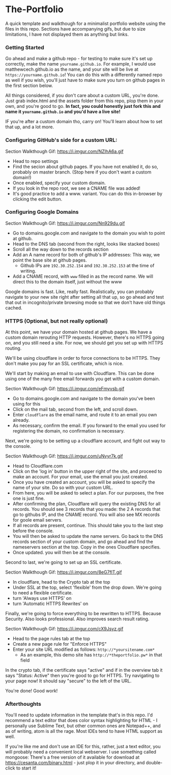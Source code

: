 # The-Portfolio
A quick template and walkthough for a minimalist portfolio website using the files in this repo. Sections have accompanying gifs, but due to size limitations, I have not displayed them as anything but links. 



### Getting Started

Go ahead and make a github repo - for testing to make sure it's set up correctly, make the name `yourname.github.io`. For example, I would use matthewcech.github.io as the name, and your site will be live at `https://yourname.github.io`! You can do this with a differently named repo as well if you wish, you'll just have to make sure you turn on github pages in the first section below.

All things considered, if you don't care about a custom URL, you're done. Just grab index.html and the assets folder from this repo, plop them in your own, and you're good to go. **In fact, you could honestly just fork this and name it `yourname.github.io` and you'd have a live site!**

IF you're after a custom domain tho, carry on! You'll learn about how to set that up, and a lot more.



### Configuring GitHub's side for a custom URL:

Section Walkthough Gif: https://i.imgur.com/NZlhA6a.gif

- Head to repo settings
- Find the secion about github pages. If you have not enabled it, do so, probably on master branch. (Stop here if you don't want a custom domain!)
- Once enabled, specify your custom domain. 
- If you look in the repo root, we see a CNAME file was added!
- It's good practice to add a www.<sitename> variant. You can do this in-browser by clicking the edit button.



### Configuring Google Domains

Section Walkthough Gif: https://i.imgur.com/Nn929du.gif 

- Go to domains.google.com and navigate to the domain you wish to point at github.
- Head to the DNS tab (second from the right, looks like stacked boxes)
- Scroll all the way down to the records section
- Add an A name record for both of github's IP addresses: This way, we point the base site at github pages.
  - Github IPs are `192.30.252.154` and `192.30.252.153` at the time of writing.
- Add a CNAME record, with `www` filled in as the record name. We will direct this to the domain itself, just without the www

Google domains is fast. Like, really fast. Realistically, you can probably navigate to your new site right after setting all that up, so go ahead and test that out in incognito/private browsing mode so that we don't have old things cached.



### HTTPS (Optional, but not really optional)

At this point, we have your domain hosted at github pages. We have a custom domain rerouting HTTP requests.
However, there's no HTTPS going on, and you still need a site. For now, we should get you set up with HTTPS routing.

We'll be using cloudflare in order to force connections to be HTTPS. They don't make you pay for an SSL certificate, which is nice.

We'll start by making an email to use with Cloudflare. This can be done using one of the many free email forwards you get with a custom domain.


Section Walkthough Gif: https://i.imgur.com/eFmyvsb.gif

- Go to domains.google.com and navigate to the domain you've been using for this
- Click on the mail tab, second from the left, and scroll down. 
- Enter `cloudflare` as the email name, and route it to an email you own already. 
- As necessary, confirm the email. If you forward to the email you used for registering the domain, no confirmation is necessary.


Next, we're going to be setting up a cloudflare account, and fight out way to the console.

Section Walkthough Gif: https://i.imgur.com/uNvyr7k.gif

- Head to Cloudflare.com
- Click on the 'log in' button in the upper right of the site, and proceed to make an account. For your email, use the email you just created.
- Once you have created an account, you will be asked to specify the name of your site. Do so with your custom URL.
- From here, you will be asked to select a plan. For our purposes, the free one is just fine. 
- After confirming the plan, Cloudflare will query the existing DNS for all records. You should see 3 records that you made: the 2 A records that go to githubs IP, and the CNAME record. You will also see MX records for goole email servers. 
- If all records are present, continue. This should take you to the last step before the console.
- You will then be asked to update the name servers. Go back to the DNS records section of your custom domain, and go ahead and find the nameservers section at the top. Copy in the ones Cloudflare specifies.
- Once updated. you will then be at the console.

Second to last, we're going to set up an SSL certificate.


Section Walkthough Gif: https://i.imgur.com/8eG7flT.gif

- In cloudflare, head to the Crypto tab at the top
- Under SSL at the top, select 'flexible' from the drop down. We're going to need a flexible certificate. 
- turn 'Always use HTTPS' on
- turn 'Automatic HTTPS Rewrites' on

Finally, we're going to force everything to be rewritten to HTTPS. Because Security. Also looks professional. Also improves search result rating.


Section Walkthough Gif: https://i.imgur.com/cX9Jsyz.gif

- Head to the page rules tab at the top
- Create a new page rule for "Enforce HTTPS"
- Enter your site URL modified as follows: `http://*yoursitename.com*`
	- As an example, this demo site has `http://*theportfolio.pw*` in that field

In the crypto tab, if the certificate says "active" and if in the overview tab it says "Status: Active" then you're good to go for HTTPS. Try navigating to your page now! It should say "secure" to the left of the URL.

You're done! Good work!



### Afterthoughts

You'll need to update information in the template that's in this repo. I'd recommend a text editor that does color syntax highlighting for HTML - I personally use Sublime Text, but other common ones are Notepad++, and as of writing, atom is all the rage. Most IDEs tend to have HTML support as well.

If you're like me and don't use an IDE for this, rather, just a text editor, you will probably need a convenient local webserver. I use something called mongoose: There's a free version of it available for download at https://cesanta.com/binary.html - just plop it in your directory, and double-click to start it! 

